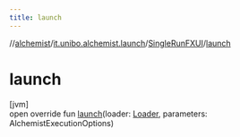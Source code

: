 ```yaml
---
title: launch
---
```

//[alchemist](../../../index.html)/[it.unibo.alchemist.launch](../index.html)/[SingleRunFXUI](index.html)/[launch](launch.html)



# launch



[jvm]\
open override fun [launch](launch.html)(loader: [Loader](../../it.unibo.alchemist.loader/-loader/index.html), parameters: AlchemistExecutionOptions)




